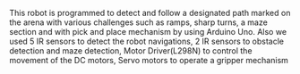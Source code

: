 This robot is programmed to detect and follow a designated path marked on the arena with various challenges such as ramps, sharp turns, a maze section and with pick and place mechanism by using Arduino Uno. Also we used 5 IR sensors to detect the robot navigations, 2 IR sensors to obstacle detection and maze detection, Motor Driver(L298N) to control the movement of the DC motors, Servo motors to operate a gripper mechanism
